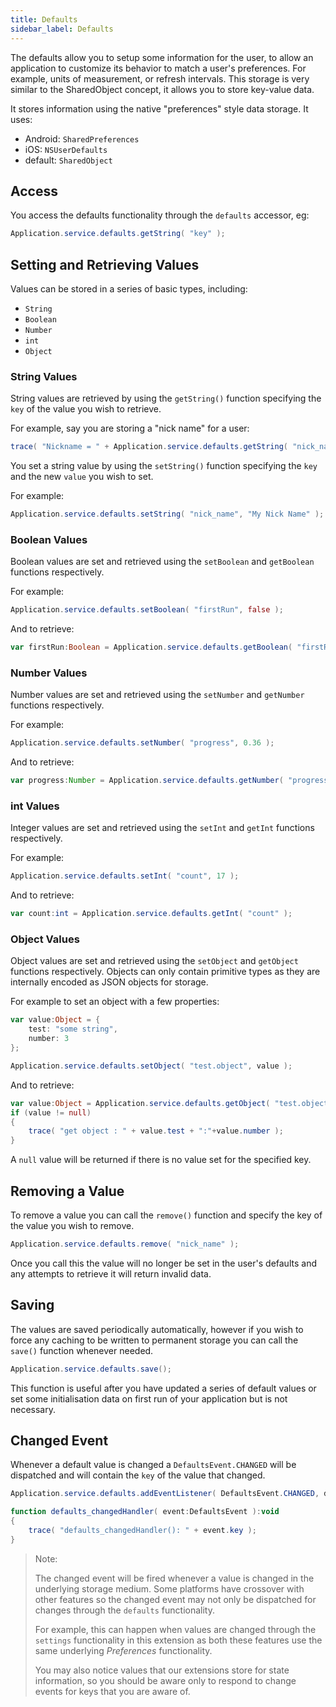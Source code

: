 ```yaml
---
title: Defaults
sidebar_label: Defaults
---
```


The defaults allow you to setup some information for the user, to allow an application to 
customize its behavior to match a user's preferences. For example, units of measurement, 
or refresh intervals. This storage is very similar to the SharedObject concept, 
it allows you to store key-value data.

It stores information using the native "preferences" style data storage. It uses:

- Android: `SharedPreferences`
- iOS: `NSUserDefaults`
- default: `SharedObject`




## Access 

You access the defaults functionality through the `defaults` accessor, eg:

```actionscript
Application.service.defaults.getString( "key" );
```





## Setting and Retrieving Values

Values can be stored in a series of basic types, including:

- `String`
- `Boolean`
- `Number`
- `int`
- `Object`



### String Values 

String values are retrieved by using the `getString()` function specifying the `key` of the value you wish to retrieve. 

For example, say you are storing a "nick name" for a user:

```actionscript
trace( "Nickname = " + Application.service.defaults.getString( "nick_name" ) );
```

You set a string value by using the `setString()` function specifying the `key` and the new `value` you wish to set.

For example:

```actionscript
Application.service.defaults.setString( "nick_name", "My Nick Name" );
```


### Boolean Values

Boolean values are set and retrieved using the `setBoolean` and `getBoolean` functions respectively.

For example:

```actionscript
Application.service.defaults.setBoolean( "firstRun", false );
```

And to retrieve:

```actionscript
var firstRun:Boolean = Application.service.defaults.getBoolean( "firstRun" );
```

### Number Values

Number values are set and retrieved using the `setNumber` and `getNumber` functions respectively.

For example:

```actionscript
Application.service.defaults.setNumber( "progress", 0.36 );
```

And to retrieve:

```actionscript
var progress:Number = Application.service.defaults.getNumber( "progress" );
```


### int Values

Integer values are set and retrieved using the `setInt` and `getInt` functions respectively.

For example:

```actionscript
Application.service.defaults.setInt( "count", 17 );
```

And to retrieve:

```actionscript
var count:int = Application.service.defaults.getInt( "count" );
```


### Object Values

Object values are set and retrieved using the `setObject` and `getObject` functions respectively.
Objects can only contain primitive types as they are internally encoded as JSON objects for storage.


For example to set an object with a few properties:

```actionscript
var value:Object = {
    test: "some string", 
    number: 3
}; 

Application.service.defaults.setObject( "test.object", value );
```

And to retrieve:

```actionscript
var value:Object = Application.service.defaults.getObject( "test.object" );
if (value != null)
{
    trace( "get object : " + value.test + ":"+value.number );
}
```

A `null` value will be returned if there is no value set for the specified key.



## Removing a Value

To remove a value you can call the `remove()` function and specify the key of the value you wish to remove.

```actionscript
Application.service.defaults.remove( "nick_name" );
```

Once you call this the value will no longer be set in the user's defaults and any attempts to retrieve it will return invalid data.




## Saving

The values are saved periodically automatically, however if you wish to force any caching to be written to permanent storage you can call the `save()` function whenever needed.


```actionscript
Application.service.defaults.save();
```

This function is useful after you have updated a series of default values or set some initialisation data on first run of your application but is not necessary.



## Changed Event

Whenever a default value is changed a `DefaultsEvent.CHANGED` will be dispatched and will contain the `key` of the value that changed.


```actionscript
Application.service.defaults.addEventListener( DefaultsEvent.CHANGED, defaults_changedHandler );

function defaults_changedHandler( event:DefaultsEvent ):void 
{
    trace( "defaults_changedHandler(): " + event.key );
}
```


> Note:
>
> The changed event will be fired whenever a value is changed in the underlying storage medium. Some platforms have crossover with other features so the changed event may not only be dispatched for changes through the `defaults` functionality.
> 
> For example, this can happen when values are changed through the `settings` functionality in this extension as both these features use the same underlying *Preferences* functionality.
>
> You may also notice values that our extensions store for state information, so you should be aware only to respond to change events for keys that you are aware of.
>






